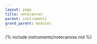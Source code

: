 ```yaml
---
layout: page
title: notecanvas
parent: instruments
grand_parent: modules
---
```


{% include instruments/notecanvas.md %}
